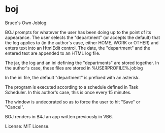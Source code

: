 boj
===

Bruce's Own Joblog

BOJ prompts for whatever the user has been doing up to the point of its appearance. 
The user selects the "department" (or accepts the default) that the log applies to (in the author's case, either
HOME, WORK or OTHER) and enters text into an HtmlEdit control. The date, the "department" 
and the entered text are appended to an HTML log file.
 
The jar, the log and an ini defining the "departments" are stored together. In the 
author's case, these files are stored in %USERPROFILE%\.joblog

In the ini file, the default "department" is prefixed with an asterisk.

The program is executed according to a schedule defined in Task Scheduler. In this author's 
case, this is once every 15 minutes. 

The window is undecorated so as to force the user to hit "Save" or "Cancel".

BOJ renders in B4J an app written previously in VB6. 

License: MIT License.
